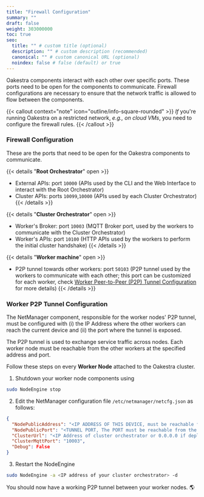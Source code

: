 ```yaml
---
title: "Firewall Configuration"
summary: ""
draft: false
weight: 303000000
toc: true
seo:
  title: "" # custom title (optional)
  description: "" # custom description (recommended)
  canonical: "" # custom canonical URL (optional)
  noindex: false # false (default) or true
---
```

<span class="lead">
Oakestra components interact with each other over specific ports. These ports need to be open for the components to communicate. Firewall configurations are necessary to ensure that the network traffic is allowed to flow between the components.
</span>

{{< callout context="note" icon="outline/info-square-rounded" >}}
*If* you're running Oakestra on a restricted network, *e.g., on cloud VMs*, you need to configure the firewall rules. 
{{< /callout >}}

### Firewall Configuration

These are the ports that need to be open for the Oakestra components to communicate. 

{{< details "**Root Orchestrator**" open >}}
  - External APIs: port `10000` (APIs used by the CLI and the Web Interface to interact with the Root Orchestrator)
  - Cluster APIs: ports `10099`,`10000` (APIs used by each Cluster Orchestrator)
{{< /details >}}

{{< details "**Cluster Orchestrator**" open >}}
  - Worker's Broker: port `10003` (MQTT Broker port, used by the workers to communicate with the Cluster Orchestrator)
  - Worker's APIs: port `10100` (HTTP APIs used by the workers to perform the initial cluster handshake)
{{< /details >}}

{{< details "**Worker machine**" open >}}
  - P2P tunnel towards other workers: port `50103` (P2P tunnel used by the workers to communicate with each other; this port can be customized for each worker, check [Worker Peer-to-Peer (P2P) Tunnel Configuration](#worker-p2p-tunnel-configuration) for more details)
{{< /details >}}

### Worker P2P Tunnel Configuration

The NetManager component, responsible for the worker nodes' P2P tunnel, must be configured with (i) the IP Address where the other workers can reach the current device and (ii) the port where the tunnel is exposed. 

The P2P tunnel is used to exchange service traffic across nodes. Each worker node must be reachable from the other workers at the specified address and port.

Follow these steps on every **Worker Node** attached to the Oakestra cluster.

1) Shutdown your worker node components using 
```bash
sudo NodeEngine stop
````

2) Edit the NetManager configuration file `/etc/netmanager/netcfg.json` as follows:

```json
{
  "NodePublicAddress": "<IP ADDRESS OF THIS DEVICE, must be reachable from the other workers>",
  "NodePublicPort": "<TUNNEL PORT, The PORT must be reachable from the other workers, use 50103 as default>",
  "ClusterUrl": "<IP Address of cluster orchestrator or 0.0.0.0 if deployed on the same machine>",
  "ClusterMqttPort": "10003",
  "Debug": False
}
```

3) Restart the NodeEngine
```bash
sudo NodeEngine -a <IP address of your cluster orchestrator> -d
````

You should now have a working P2P tunnel between your worker nodes. 🌎




